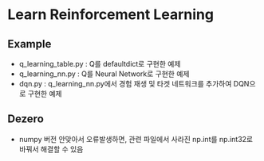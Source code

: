 # Learn Reinforcement Learning

## Example

- q_learning_table.py : Q를 defaultdict로 구현한 예제
- q_learning_nn.py : Q를 Neural Network로 구현한 예제
- dqn.py : q_learning_nn.py에서 경험 재생 및 타겟 네트워크를 추가하여 DQN으로 구현한 예제

## Dezero

- numpy 버전 안맞아서 오류발생하면, 관련 파일에서 사라진 np.int를 np.int32로 바꿔서 해결할 수 있음

